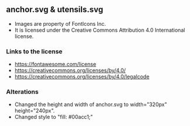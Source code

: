 ## anchor.svg & utensils.svg

* Images are property of FontIcons Inc.
* It is licensed under the Creative Commons Attribution 4.0 International license.

### Links to the license
* https://fontawesome.com/license
* https://creativecommons.org/licenses/by/4.0/
* https://creativecommons.org/licenses/by/4.0/legalcode

### Alterations
* Changed the height and width of anchor.svg to width="320px" height="240px".
* Changed style to "fill: #00acc1;"
